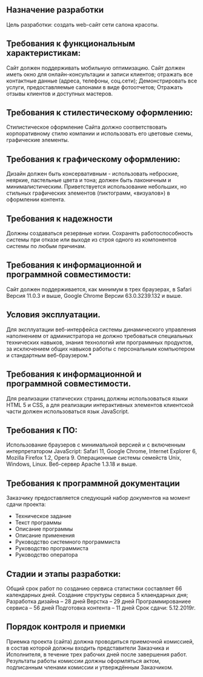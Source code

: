 ## Назначение разработки
Цель разработки: создать web-сайт сети салона красоты.
## Требования к функциональным характеристикам:
Сайт должен поддерживать мобильную оптимизацию. Сайт должен иметь окно для онлайн-консультации и записи клиентов; отражать все контактные данные (адреса, телефоны, соц.сети); Демонстрировать все услуги, предоставляемые салонами в виде фотоотчетов; Отражать отзывы клиентов и доступных мастеров.

## Требования к стилестическому оформлению:
Стилистическое оформление Сайта должно соответствовать корпоративному стилю компании и использовать его цветовые схемы, графические элементы.

## Требования к графическому оформлению:
Дизайн должен быть консервативным - использовать неброские, неяркие, пастельные цвета и тона; должен быть лаконичным и минималистическим. Приветствуется использование небольших, но стильных графических элементов (пиктограмм, «визуалов») в оформлении контента.

## Требования к надежности
Должны создаваться резервные копии. Сохранять работоспособность системы при отказе или выходе из строя одного из компонентов системы по любым причинам. 

## Требования к информационной и программной совместимости:
Сайт должен поддерживается, как минимум в трех браузерах, в Safari Версия 11.0.3 и выше, Google Chrome Версии 63.0.3239.132 и выше.

## Условия эксплуатации.
Для эксплуатации веб-интерфейса системы динамического управления наполнением от администратора не должно требоваться специальных технических навыков, знания технологий или программных продуктов, за исключением общих навыков работы с персональным компьютером и стандартным веб-браузером.*

## Требования к информационной и программной совместимости.
Для реализации статических страниц должны использоваться языки HTML 5 и CSS, а для реализации интерактивных элементов клиентской части должен использоваться язык JavaScript.

## Требования к ПО:
Использование браузеров с минимальной версией и с включенным интерпретатором JavaScript: Safari 11, Google Chrome, Internet Explorer 6, Mozilla Firefox 1.2, Opera 9. Операционные системы семейств Unix, Windows, Linux. Веб-сервер Apache 1.3.18 и выше.


## Требования к программной документации
Заказчику предоставляется следующий набор документов на момент сдачи проекта:
+	Техническое задание 
+	Текст программы 
+	Описание программы 
+	Описание применения 
+	Руководство системного программиста 
+	Руководство программиста 
+	Руководство оператора

## Стадии и этапы разработки:
Общий срок работ по созданию сервиса статистики составляет 66 календарных дней.
Создание структуры сервиса 5 клаендарных дня;
Разработка дизайна – 28 дней
Верстка – 29 дней
Программированиее сервиса – 56 дней
Подготовка контента – 11 дней
Срок сдачи: 5.12.2019г.

## Порядок контроля и приемки
Приемка проекта (сайта) должна проводиться приемочной комиссией, в состав которой должны входить представители Заказчика и Исполнителя, в течение трех рабочих дней после завершения работ. Результаты работы комиссии должны оформляться актом, подписанным членами комиссии и утверждённым Заказчиком.

